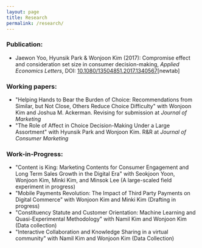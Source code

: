 ```yaml
---
layout: page
title: Research
permalink: /research/
---
```


### Publication:
* Jaewon Yoo, Hyunsik Park & Wonjoon Kim (2017): Compromise effect and consideration set size in consumer decision-making, _Applied Economics Letters_, DOI: [10.1080/13504851.2017.1340567](http://www.tandfonline.com/eprint/V8pJpbkifrmSYGffu7CQ/full)[newtab]

### Working papers:
* "Helping Hands to Bear the Burden of Choice: Recommendations from Similar, but Not Close, Others Reduce Choice Difficulty" with Wonjoon Kim and Joshua M. Ackerman. Revising for submission at _Journal of Marketing_
* "The Role of Affect in Choice Decision-Making Under a Large Assortment" with Hyunsik Park and Wonjoon Kim. R&R at _Journal of Consumer Marketing_

### Work-in-Progress:
* "Content is King: Marketing Contents for Consumer Engagement and Long Term Sales Growth in the Digital Era" with Seokjoon Yoon, Wonjoon Kim, Minki Kim, and Minsok Lee (A large-scaled field experiment in progress)
* "Mobile Payments Revolution: The Impact of Third Party Payments on Digital Commerce" with Wonjoon Kim and Minki Kim (Drafting in progress)
* "Constituency Statute and Customer Orientation: Machine Learning and Quasi-Experimental Methodology" with Namil Kim and Wonjoon Kim (Data collection)
* "Interactive Collaboration and Knowledge Sharing in a virtual community" with Namil Kim and Wonjoon Kim (Data Collection)
